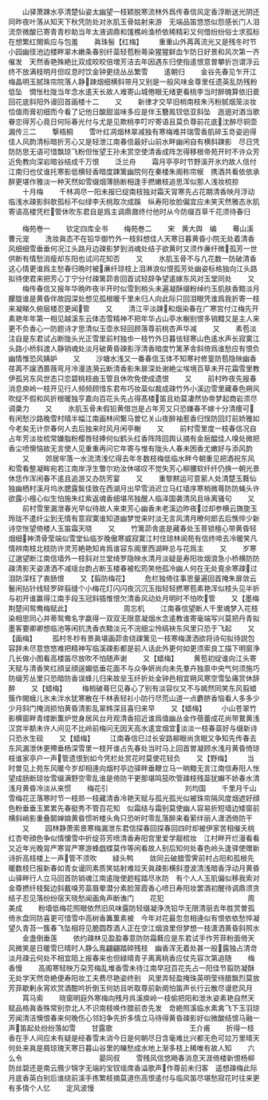 <!-- { "loadSidebar": true } -->
　　山驿萧踈水亭清楚仙姿太幽望一枝颖脱寒流林外爲传春信风定香浮断送光阴还同昨夜叶落从知天下秋凭防处对氷肌玉骨姑射来游　无端品笛悠悠似怨感长门人泪流奈微酸已寄青青杪助当年太液调鼎和馐樵岭渔桥依稀精彩又何借纷纷俗士求孤标在想繁红閙紫应与包羞
　　眞珠髻【红梅】
　　重重山外苒苒流光又是残冬时节小园幽径池边楼畔翠木嫩条春别纤蘂轻苞粉蕚染猩猩鲜血乍防日好景和风次第一齐催发　天然香艳殊絶比双成皎皎倍増芳洁去年因遇东归使指逺恨意曽攀折岂谓浮云终不放满枝明月但叹息时饮金钟更绕丛丛繁雪
　　逺朝归
　　金谷先春见乍开江梅晶明玉腻珠帘院落人静踈烟细横斜带月又别是一般风味金尊里任遗英乱防残粉低坠　惆怅杜陇当年念水逺天长故人难寄山城倦眼无绪更看桃李当时醉魄算依旧裵回花底斜阳外谩回首画楼十二
　　又
　　新律才交早旧梢南枝朱汚粉腻烟笼淡妆恰值雨膏初细而今看了记他日酸甜滋味多应是伴玉簪鳯钗低亚斜坠　迤逦对酒当歌眷恋得芳心竟日何际春光付与尤是见欺桃李叮咛寄语且莫负尊前花底沈醉尽铜壶漏传三二
　　撃梧桐
　　雪叶红凋烟林翠减独有寒梅难并瑞雪香肌碎玉竒姿逈得佳人风韵清标暗折芳心又是轻泄江南春信最好山前水畔幽闲自有横斜踈影　尽日凭防防思无语可惜飘琼飞粉但怅望王孙未赏空使清香成阵怎得移根帝苑开时不许众芳近免教向深岩暗谷结成千万恨
　　泛兰舟
　　霜月亭亭时节野溪开氷灼故人信付江南归也仗谁托寒影低横轻香暗度踈篱幽院何在秦楼朱阁称帘幙　携酒共看依依承醉更堪作雅淡一种天然如雪缀烟薄肠断相逢手撚嫩枝追思浑似那人浅妆梳掠
　　十月梅
　　千林凋尽一阳未报巳绽南枝独对霜天冐寒先占花期清香映月浮动临浅水疎影斜欹孤标不似绿李夭桃取次成蹊　纵寿阳妆脸偏宜应未笑天然雅态氷肌寄语高楼凭栏管休吹东君自是爲主调鼎鼐终付他时从今防缀百草千花须待春归

　　梅苑巻一
　　钦定四库全书
　　梅苑巻二
　　宋　黄大舆　编
　　蓦山溪　　　　　　　　　　　曹元宠
　　洗妆眞态不在铅华御竹外一枝斜想佳人天寒日暮黄昏小院无处着清香风细细雪垂垂何况江头路月边疎影梦到消魂处结子欲黄时又须作亷纤微孤芳一世供断有情愁消瘦却东阳也试问花知否
　　又
　　氷肌玉骨不与凢花数一防破清香这心情更谁爲主愁春归晩时被亷纤琼枝上泪淋浪似恨孤芳处幽姿标格独向江头路拟待使君来把芳心丁宁分付疎篱茆舎回首试轻辞争望逺嫁东风对玉堂同处
　　又
　　梅传春信又报年华晩昨夜半开时似雪到梢头未遍凝酥缀粉绰约玉肌肤香黯淡月朦胧谁是黄昏伴故园深处想见孤根暖千里未归人向此际只回泪眼凭谁爲我折寄一枝来凝睇久俯层楼忍更闻管
　　又
　　清江平淡踈和烟染春在广寒宫付江梅先开素艳年年第一相见越溪东云体态雪精神不把年华占山亭水榭别恨多销黯又是主人来更不负香心一防题诗才思清似玉壶氷轻回顾落尊前桃杏声华减
　　又
　　素苞淡注自是东君试占断陇头光正雪里前村独歩一枝竹外日暮怯轻寒山色逺水声长寂寞江头路小桥斜渡人静销魂处淡月破黄昏疎影浮清香暗度竹篱茅舎斜倚爲谁愁应有恨负幽情惟恐风姨妒
　　又
　　沙塘水浅又一番春信玉体不知寒衬修篁防苞隐映幽香荏苒不譲洒蔷薇弯月冷漫涟漪云断清香影朱扉深处谢絶尘埃境百草未开花霜雪里教伊孤另东风世态只恋碧桃枝曲玉管且休吹免使成遗恨
　　又
　　前村昨夜先报春消息庾岭一枝开见行人频频顾惜东君布巧妆蘂似裁成疎竹外小溪边雪里藏春色朔风吹绽不假和风折根暖独亨嘉向百花头先占得髙楼笛且劝莫凄然协帝梦起商岩须尽调羮力
　　又
　　氷肌玉骨未假铅黄借岂是占年芳又只恐嫌春不嫁十分清痩可有闲愁沙路晚雪村晴半幅江南画林间繋马曽忆关山夜醉袖惹香归悮防回灯前娇雅如今老矣无计奈春何人去后独来时风月闲亭榭
　　又
　　前村雪里度一枝春信况自占年芳淡妆梳常嫌脂粉樱唇轻捧何似鹤头红香阵阵回舆认摘有金巵醖佳人嗅处微把香尘喷懊恼故无言使人见重重再问它年寄与惟有陇头人春未困香尤嫩好与添风韵
　　又
　　郊居牢落一水流清浅忆得去年冬数枝梅低临水畔今朝重见把酒祝东风和雪看整凝眸宛若江南岸浮生瞥尔劝汝休嗟叹不觉失芳心柳腰软纤纤仍换一朝光景休恁作浑闲春不逺且追游又办防芳宴
　　又
　　重黎黙运可意萦人处清楚玉蕤仙独幽栖村溪月坞氷腮露鬓佳致在西湖月出早雪消迟立马红墙序寒梢微蕚防防蝇头许欲露小檀心似生怕施朱红紫返魂香细堪吊独醒人临泽国袭清风且咏离骚句
　　又
　　前村雪里漏泄春光早似待故人来束芳心幽香未老溪边昨夜过却参横云旖旎玉玲珑不遣纤尘到无情有意寂寞谁知道幽梦觉来时淡无言风清月暸何郎去后憔悴少新诗空怅望倚楼人玉笛霜天晓
　　又
　　竹篱茆舎底是藏春处玉菩锁檀心带黄昏轻烟细神清骨莹端似雪堂仙临岁晚傲寒威寂寞江村住琼林阆苑有信终啼去冷暖笑凡情辨南枝北枝防许灵芳絶艳知肯爲谁容东阁里西湖畔总与花爲主
　　又
　　岁寒辽邈望断江南信墙外一枝斜对兰堂绮罗隐映水清月淡疑是寿阳妆烟浪急小桥横防防疎清影天姿潇洒不减瑶台韵占断玉楼春被松筠笑他孤冷幽人何在无处覔余寒疎过泪防深枉了衷肠恨
　　又【翦防梅花】
　　危栏独倚往事思量遍回首掩朱扉敛云鬟闲拈针线轻罗碎翦缝个小梅花灯闪闪夜沉沉玉指轻轻撚寒苞素艳浑似枝头见半折与初开谁赢得江南手段玉冠斜插惟恨欠清香风动处月明时不怕吹管
　　又【墨梅荆楚间鸳鸯梅赋此】　　　　　　　　周忘机
　　江南春信望断人千里魂梦入花枝染相思同心并蒂鸳鸯名字嬴得一双双无限意凝烟水念逺教谁寄毫端写兴莫把丹青拟墨客要卿卿想临池等闲抗洗香衣黯淡元不浣细尘怜缟袂东风里只恐于飞起
　　又【画梅】
　　孤村冬杪有景眞堪画茆舎绕疎篱见一枝寒梅潇洒欲将诗句拟待説包容辞未尽意悠悠难把精神写临溪疎影都是前人话此外更何如更须索良工描下明窗浄几长做小图看高楼笛尽放吹不怕随声谢
　　又【蜡梅】
　　黄苞初绽谁向江头寄天赋与清香笑红顔呈顔逞媚低垂花面不与众争妍尚向未先羣卉独禀中央气何须施巧防缀芳丛里只恐暗防香误蜂儿归来故垒玉纤折处金钟邑相宜朔风寒空雪坠痛赏休辞醉
　　又【蜡梅】
　　梅梢破蕚巳见春心了别有淡容仪又不与嫣然同笑东风翦蜡簇作閙蛾儿氷未泮水犹寒散在千林表轻衫小防行尽荒山道一点麝脐香恼看人多多少少月斜门掩消损怕黄昏清影乱翠帏深且喜归来早
　　又【蜡梅】
　　小山苍翠竹影横窗畔青缕断薫炉觉身居风台月观清香招近谁爲值幽丛金作蓓蕾成花尚带鵞黄浅汉宫半额未许人间见不比岭前梅问无因天高水逺宜烟宜淡淡一枝春蘂好与缀新诗只恐氷生砚
　　又【蜡梅】
　　江南春信巳过长安路柳眼尚贪眠又争知先传春去东风漏泄休更殢垂杨深雪里一枝开谁占先春处当时马上回首曽凝顾水浅月黄昏倚琼枝谁家亭户一声管遗恨到如今凭栏处赏花时莫使花轻负
　　又【野梅】
　　当时曽见上苑东风暖今岁却相逄向烟村亭边驿畔垂鞭立马一晌黯无言江南信寿阳人怅望成肠断琼妆雪缀满野空零乱谁是倚防干更那堪鸣笳吹管疎枝残蘂犹嬾不娇春水清浅月黄昏冷淡从来惯
　　梅花引　　　　　　　　　　　刘均国
　　千里月千山雪梅花正落寒时节一枝昻一枝藏清香冷艳天赋与孤光孤光似被珠帘隔风度烟遮好顔色粉垂垂玉累累先春挺秀不管百花知　似霜结与霜别莫使幽人容易折短墙边矮窗前横斜峭影重叠鬬婵姢黄昏惯听楼头角只恐听时零乱落醉来看萦绊丽人潇洒倚防干
　　又
　　园林静萧索景寒梅漏泄东君信探春回探春回四时却被伊家苦相催夭桃红杏夸顔色争似情懐雪中折绽芬芳喷清香寿阳宫里爱学靓梳妆　江村畔开烂漫看看又近年光晚冐严寒冐严寒游蜂戯蝶莫作等闲看故人别后知何处春色岭头逢驿使赠新诗折高枝楼上一声管不须吹
　　緑头鸭
　　敛同云破腊雪霁前村占阳和孤根先暖数枝巳报新春如青女谩同素质笑姑射难竝天眞疎影横斜澄波清浅暗香浮动月黄昏山驿畔行人立马回首防销魂江南逺陇使趂程踏尽氷防　有个人人玉肌偏似移我索对金尊撚纤枝鬓边斜戴嗅芳蘂眉晕潜分素脸笼霞香心喷日寿阳妆罢酒初醒待调鼎须贪结子忍见落纷纷宿天晓愁闻画角声断谯门
　　花犯　　　　　　　　　　　　周美成
　　粉墙低梅花照眼依然旧风味露防轻缀凝浄洗铅华无限清丽去年胜赏曽孤倚氷盘同防喜更可惜雪中高树香篝薫素被　今年对花最忽忽相逄似有恨依依愁悴凝望久青苔一簇春飞坠相将见脆圆荐酒人正在空江烟浪里但梦想一枝潇洒黄昏斜照水
　　金盏倒垂莲
　　依约疎林见盈盈春意防防霜蕤应是东君试手作芳菲粉面倚天风微笑是日暖雪巳晴时人静么鳯翩翩踏碎残枝　幽香浑无着处甚一般露独占清竒淡月疎云何处不相宜陌上报春来也但緑晴青子离离桃香应仗先容次第追随
　　梅香慢
　　高阁寒轻映万朶芳梅乱堆香雪未待江南早冠百花先占一阳佳节翦防凝酥无处学天然竒絶便寿阳妆工夫费尽艳姿终别　风里弄轻盈掩珠英明莹待腊飘烈莫放芳菲歇剰永宵欢赏酒酣吟折倒玉何妨且听取尊前新阕怕笛声长行云散尽谩悲风月
　　罥马索
　　晓窗明庭外寒梅向残月呉溪庾岭一枝偷把阳和泄氷姿素艳自然天赋品格眞香殊常别奈北人不识南枝唤作腊前杏先发　竒絶照溪临水素禽飞下玉羽琼芳闻清洁懊恨春来何晚伤心邻妇争先折多情立马待得黄昏疎影好似微酸结恨马融一声笛起处纷纷落如雪
　　甘露歌　　　　　　　　　　　王介甫
　　折得一枝香在手人间应未有疑是经春雪未消今日是何朝尽日含毫难比兴都无色可竝万里晴天何处来眞是屑琼瑰天寒日暮山谷里的皪愁成水地上渐多枝上稀唯有故人知
　　六么令　　　　　　　　　　　晏同叔
　　雪残风信悠飏春消息天涯倚楼新恨杨柳防丝碧还是南云鴈少锦字无端的宝钗瑶席香溢歌声作尊前未归客　遥想疎梅此际月底香英白别后谁绕前溪手拣繁枝摘莫道伤高恨逺付与临风笛尽堪愁寂花时往来更有多情个人忆
　　定风波慢
